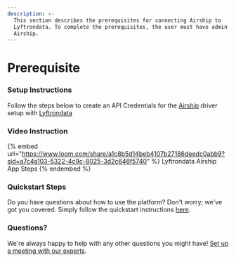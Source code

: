 ```yaml
---
description: >-
  This section describes the prerequisites for connecting Airship to
  Lyftrondata. To complete the prerequisites, the user must have admin access to
  Airship.
---
```


# Prerequisite

<mark style="color:blue;"></mark>

### Setup Instructions

Follow the steps below to create an API Credentials for the [Airship](https://www.lyftrondata.com/integration/marketing-analytics/airship/) driver setup with [Lyftrondata](https://www.lyftrondata.com)

### Video Instruction

{% embed url="https://www.loom.com/share/a1c8b5d14beb4107b27186deedc0abb9?sid=a7c4a103-5322-4c9c-8025-3d2c646f5740" %}
Lyftrondata Airship App Steps
{% endembed %}

### Quickstart Steps

Do you have questions about how to use the platform? Don't worry; we've got you covered. Simply follow the quickstart instructions [here](README.md).

### Questions? <a href="#questions" id="questions"></a>

We're always happy to help with any other questions you might have! [Set up a meeting with our experts](https://www.lyftrondata.com/book-a-meeting/).

